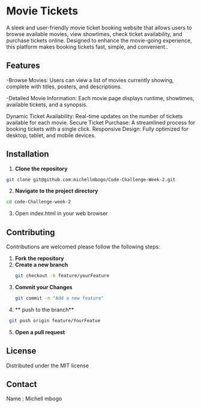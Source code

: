 # Movie Tickets
A sleek and user-friendly movie ticket booking website that allows users to browse available movies, view showtimes, check ticket availability, and purchase tickets online. Designed to enhance the movie-going experience, this platform makes booking tickets fast, simple, and convenient..
## Features
-Browse Movies: Users can view a list of movies currently showing, complete with titles, posters, and descriptions.


-Detailed Movie Information: Each movie page displays runtime, showtimes, available tickets, and a synopsis.


Dynamic Ticket Availability: Real-time updates on the number of tickets available for each movie.
Secure Ticket Purchase: A streamlined process for booking tickets with a single click.
Responsive Design: Fully optimized for desktop, tablet, and mobile devices.

## Installation
1. **Clone the repository**
~~~bash
git clone git@github.com:michellmbogo/Code-Challenge-Week-2.git
~~~
2. **Navigate to the project directory**
~~~bash
cd code-Challenge-week-2
~~~
3. Open index.html in your web browser

## Contributing
Contributions are welcomed please follow the following steps:

1. **Fork the repository**
2. **Create a new branch**
   ~~~bash
   git checkout -b feature/yourFeature
   ~~~
3. **Commit your Changes**
   ~~~bash
   git commit -m "Add a new feature"
   ~~~
4. ** push to the branch**
  ~~~bash
   git push origin feature/YourFeatue
   ~~~
5. **Open a pull request**

## License

Distributed under the MIT license

## Contact

Name : Michell mbogo
